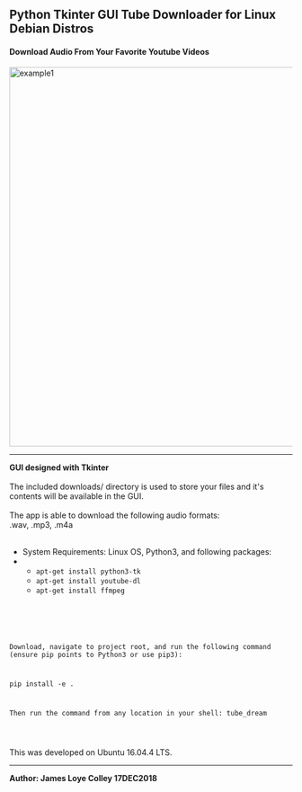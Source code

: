 ## Python Tkinter GUI Tube Downloader for Linux Debian Distros
#### Download Audio From Your Favorite Youtube Videos

<img src="https://github.com/rootVIII/tube_dream/blob/master/tube_dream/screenshot.png" alt="example1" height="675" width="950"><hr>
<b>GUI designed with Tkinter</b>
<br><br>
The included downloads/ directory is used to store your
files and it's contents will be available in the GUI.
<br><br>
The app is able to download the following audio formats:
<br>
.wav, .mp3, .m4a
<br><br>
<ul>
  <li>
    System Requirements: Linux OS, Python3, and following packages:
  </li>
  <li>
    <ul>
      <li><code>apt-get install python3-tk</code></li>
      <li><code>apt-get install youtube-dl</code></li>
      <li><code>apt-get install ffmpeg</code></li>
    </ul>
  </li>
</ul>
<br>
<pre>
  <code>

Download, navigate to project root, and run the following command
(ensure pip points to Python3 or use pip3):

pip install -e .

Then run the command from any location in your shell: tube_dream

  </code>
</pre>
This was developed on Ubuntu 16.04.4 LTS.
<hr>
<b>Author: James Loye Colley  17DEC2018</b>
<br>


